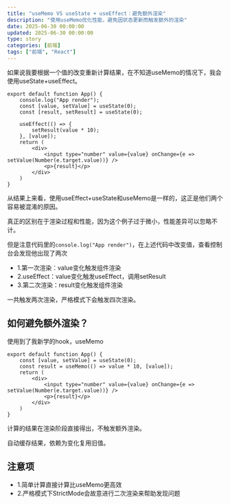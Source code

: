 ```yaml
---
title: "useMemo VS useState + useEffect：避免额外渲染"
description: "使用useMemo优化性能，避免因状态更新而触发额外的渲染"
date: 2025-06-30 00:00:00
updated: 2025-06-30 00:00:00
type: story
categories: [前端]
tags: ["前端", "React"]
---
```


如果说我要根据一个值的改变重新计算结果，在不知道useMemo的情况下，我会使用useState+useEffect。
```tsx
export default function App() {
    console.log("App render");
    const [value, setValue] = useState(0);
    const [result, setResult] = useState(0);

    useEffect(() => {
        setResult(value * 10);
    }, [value]);
    return (
        <div>
            <input type="number" value={value} onChange={e => setValue(Number(e.target.value))} />
            <p>{result}</p>
        </div>
    )
}
```
从结果上来看，使用useEffect+useState和useMemo是一样的，这正是他们两个容易被混淆的原因。

真正的区别在于渲染过程和性能，因为这个例子过于微小，性能差异可以忽略不计。

但是注意代码里的`console.log("App render")`，在上述代码中改变值，查看控制台会发现他出现了两次

- 1.第一次渲染：value变化触发组件渲染
- 2.useEffect：value变化触发useEffect，调用setResult
- 3.第二次渲染：result变化触发组件渲染

一共触发两次渲染，严格模式下会触发四次渲染。

## 如何避免额外渲染？

使用到了我新学的hook，useMemo
```tsx
export default function App() {
    const [value, setValue] = useState(0);
    const result = useMemo(() => value * 10, [value]);
    return (
        <div>
            <input type="number" value={value} onChange={e => setValue(Number(e.target.value))} />
            <p>{result}</p>
        </div>
    )
}
```
计算的结果在渲染阶段直接得出，不触发额外渲染。

自动缓存结果，依赖为变化复用旧值。

## 注意项
- 1.简单计算直接计算比useMemo更高效
- 2.严格模式下StrictMode会故意进行二次渲染来帮助发现问题
